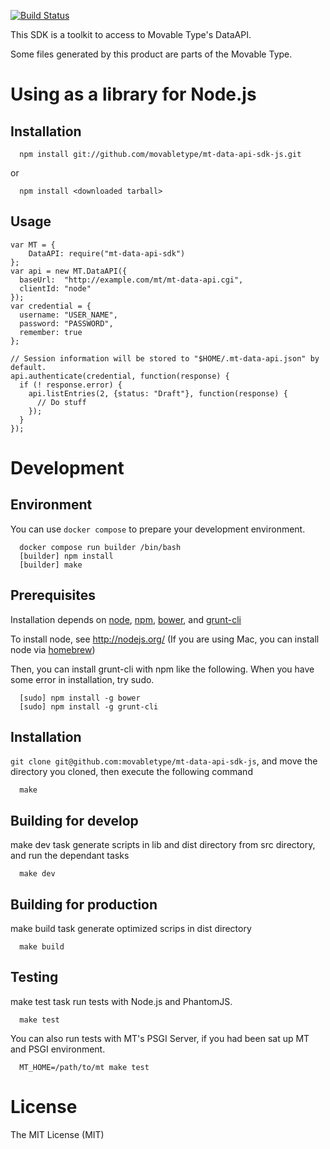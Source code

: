 [![Build Status](https://travis-ci.org/movabletype/mt-data-api-sdk-js.svg?branch=master)](https://travis-ci.org/movabletype/mt-data-api-sdk-js)

This SDK is a toolkit to access to Movable Type's DataAPI.

Some files generated by this product are parts of the Movable Type.

# Using as a library for Node.js

## Installation

```
  npm install git://github.com/movabletype/mt-data-api-sdk-js.git
```

or

```
  npm install <downloaded tarball>
```

## Usage

```
var MT = {
    DataAPI: require("mt-data-api-sdk")
};
var api = new MT.DataAPI({
  baseUrl:  "http://example.com/mt/mt-data-api.cgi",
  clientId: "node"
});
var credential = {
  username: "USER_NAME",
  password: "PASSWORD",
  remember: true
};

// Session information will be stored to "$HOME/.mt-data-api.json" by default.
api.authenticate(credential, function(response) {
  if (! response.error) {
    api.listEntries(2, {status: "Draft"}, function(response) {
      // Do stuff
    });
  }
});
```

# Development

## Environment

You can use `docker compose` to prepare your development environment.

```
  docker compose run builder /bin/bash
  [builder] npm install
  [builder] make
```

## Prerequisites
Installation depends on [node](http://nodejs.org/), [npm](https://npmjs.org/), [bower](http://bower.io/), and [grunt-cli](http://gruntjs.com/)

To install node, see http://nodejs.org/ (If you are using Mac, you can install node via [homebrew](http://mxcl.github.io/homebrew/))

Then, you can install grunt-cli with npm like the following. When you have some error in installation, try sudo.

```
  [sudo] npm install -g bower
  [sudo] npm install -g grunt-cli
```

## Installation
`git clone git@github.com:movabletype/mt-data-api-sdk-js`, and move the directory you cloned, then execute the following command

```
  make
```

## Building for develop
make dev task generate scripts in lib and dist directory from src directory, and run the dependant tasks

```
  make dev
```

## Building for production
make build task generate optimized scrips in dist directory

```
  make build
```

## Testing
make test task run tests with Node.js and PhantomJS.

```
  make test
```

You can also run tests with MT's PSGI Server, if you had been sat up MT and PSGI environment.

```
  MT_HOME=/path/to/mt make test
```

# License
The MIT License (MIT)
